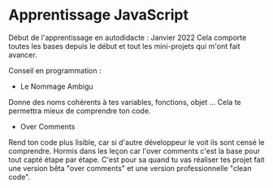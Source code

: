 # Apprentissage JavaScript

Début de l'apprentissage en autodidacte : Janvier 2022 
Cela comporte toutes les bases depuis le début et tout les mini-projets qui m'ont fait avancer.


Conseil en programmation :

- Le Nommage Ambigu

Donne des noms cohérents à tes variables, fonctions, objet ... Cela te permettra mieux de comprendre ton code.


- Over Comments 

Rend ton code plus lisible, car si d'autre développeur le voit ils sont censé le comprendre. 
Hormis dans les leçon car l'over comments c'est la base pour tout capté étape par étape.
C'est pour sa quand tu vas réaliser tes projet fait une version bêta "over comments" et une version professionnelle "clean code".




